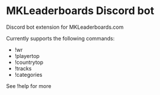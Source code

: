 # MKLeaderboards Discord bot

Discord bot extension for MKLeaderboards.com

Currently supports the following commands:
- !wr
- !playertop
- !countrytop
- !tracks
- !categories

See !help for more
